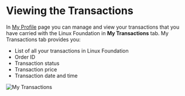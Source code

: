 # Viewing the Transactions

In [My Profile](https://myprofile.linuxfoundation.org/) page you can manage and view your transactions that you have carried with the Linux Foundation in **My Transactions** tab. My Transactions tab provides you:

* List of all your transactions in Linux Foundation
* Order ID
* Transaction status
* Transaction price
* Transaction date and time

![My Transactions](https://gblobscdn.gitbook.com/assets%2F-M-jSu-OKTpJoS9behGp%2F-MB9fTmXSUEvbvrIvDsd%2F-MB9g1tAn0XI0KVTMEWj%2FMy%20Transaction.png?alt=media&token=e286097b-7477-4b4d-8819-0c09f1ae590d)

